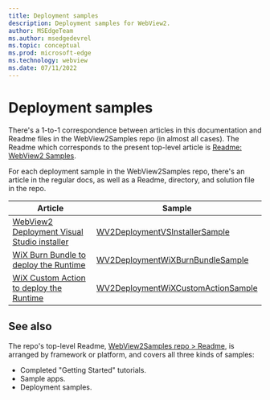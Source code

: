 ```yaml
---
title: Deployment samples
description: Deployment samples for WebView2.
author: MSEdgeTeam
ms.author: msedgedevrel
ms.topic: conceptual
ms.prod: microsoft-edge
ms.technology: webview
ms.date: 07/11/2022
---
```

# Deployment samples

There's a 1-to-1 correspondence between articles in this documentation and Readme files in the WebView2Samples repo (in almost all cases).  The Readme which corresponds to the present top-level article is [Readme: WebView2 Samples](https://github.com/MicrosoftEdge/WebView2Samples#readme).

For each deployment sample in the WebView2Samples repo, there's an article in the regular docs, as well as a Readme, directory, and solution file in the repo.

| Article | Sample |
|---|---|
| [WebView2 Deployment Visual Studio installer](wv2deploymentvsinstallersample.md) | [WV2DeploymentVSInstallerSample](https://github.com/MicrosoftEdge/WebView2Samples/tree/main/SampleApps/WV2DeploymentVSInstallerSample) |
| [WiX Burn Bundle to deploy the Runtime](wv2deploymentwixburnbundlesample.md) | [WV2DeploymentWiXBurnBundleSample](https://github.com/MicrosoftEdge/WebView2Samples/tree/main/SampleApps/WV2DeploymentWiXBurnBundleSample) |
| [WiX Custom Action to deploy the Runtime](wv2deploymentwixcustomactionsample.md) | [WV2DeploymentWiXCustomActionSample](https://github.com/MicrosoftEdge/WebView2Samples/tree/main/SampleApps/WV2DeploymentWiXCustomActionSample) |


<!-- ====================================================================== -->
## See also

The repo's top-level Readme, [WebView2Samples repo > Readme](https://github.com/MicrosoftEdge/WebView2Samples#readme), is arranged by framework or platform, and covers all three kinds of samples:
*  Completed "Getting Started" tutorials.
*  Sample apps.
*  Deployment samples.
